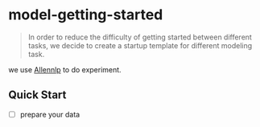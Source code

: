 # model-getting-started

> In order to reduce the difficulty of getting started between different tasks, we decide to create a startup template for different modeling task.

we use [Allennlp](https://github.com/allenai/allennlp) to do experiment.

## Quick Start

- [ ] prepare your data